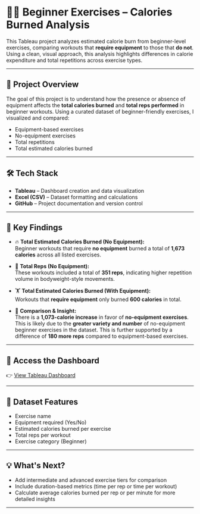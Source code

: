# 🏋️‍♀️ Beginner Exercises – Calories Burned Analysis

This Tableau project analyzes estimated calorie burn from beginner-level exercises, comparing workouts that **require equipment** to those that **do not**. Using a clean, visual approach, this analysis highlights differences in calorie expenditure and total repetitions across exercise types.

---

## 🚀 Project Overview

The goal of this project is to understand how the presence or absence of equipment affects the **total calories burned** and **total reps performed** in beginner workouts. Using a curated dataset of beginner-friendly exercises, I visualized and compared:

- Equipment-based exercises
- No-equipment exercises
- Total repetitions
- Total estimated calories burned

---

## 🛠️ Tech Stack

- **Tableau** – Dashboard creation and data visualization  
- **Excel (CSV)** – Dataset formatting and calculations  
- **GitHub** – Project documentation and version control  

---

## 📌 Key Findings

- 🔥 **Total Estimated Calories Burned (No Equipment):**  
  Beginner workouts that require **no equipment** burned a total of **1,673 calories** across all listed exercises.

- 💪 **Total Reps (No Equipment):**  
  These workouts included a total of **351 reps**, indicating higher repetition volume in bodyweight-style movements.

- 🏋️ **Total Estimated Calories Burned (With Equipment):**  
  Workouts that **require equipment** only burned **600 calories** in total.

- 🔄 **Comparison & Insight:**  
  There is a **1,073-calorie increase** in favor of **no-equipment exercises**. This is likely due to the **greater variety and number** of no-equipment beginner exercises in the dataset. This is further supported by a difference of **180 more reps** compared to equipment-based exercises.

---

## 📎 Access the Dashboard

👉 [View Tableau Dashboard](https://public.tableau.com/views/Top50exercisestolooseweight/SummaryReport?:language=en-GB&:sid=&:redirect=auth&:display_count=n&:origin=viz_share_link)  

---

## 📁 Dataset Features

- Exercise name  
- Equipment required (Yes/No)  
- Estimated calories burned per exercise  
- Total reps per workout  
- Exercise category (Beginner)

---

## 💡 What's Next?

- Add intermediate and advanced exercise tiers for comparison  
- Include duration-based metrics (time per rep or time per workout)  
- Calculate average calories burned per rep or per minute for more detailed insights

---

